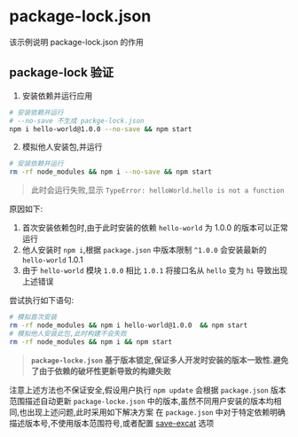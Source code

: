 # package-lock.json
该示例说明 package-lock.json 的作用

## package-lock 验证
1. 安装依赖并运行应用
   
```bash
# 安装依赖并运行
# --no-save 不生成 packge-lock.json 
npm i hello-world@1.0.0 --no-save && npm start
```

2. 模拟他人安装包,并运行
```bash
# 安装依赖并运行
rm -rf node_modules && npm i --no-save && npm start
```

> 此时会运行失败,显示 `TypeError: helloWorld.hello is not a function`

原因如下:
1. 首次安装依赖包时,由于此时安装的依赖 `hello-world` 为 1.0.0 的版本可以正常运行
2. 他人安装时 `npm i`,根据 `package.json` 中版本限制 `^1.0.0` 会安装最新的 `hello-world` 1.0.1
3. 由于 `hello-world` 模块 `1.0.0` 相比 `1.0.1` 将接口名从 `hello` 变为 `hi` 导致出现上述错误

尝试执行如下语句:

```bash
# 模拟首次安装
rm -rf node_modules && npm i hello-world@1.0.0  && npm start
# 模拟他人安装此包,此时构建不会失败
rm -rf node_modules && npm i && npm start
```

> **`package-locke.json` 基于版本锁定,保证多人开发时安装的版本一致性.避免了由于依赖的破坏性更新导致的构建失败**

注意上述方法也不保证安全,假设用户执行 `npm update` 会根据 `package.json` 版本范围描述自动更新 `package-locke.json` 中的版本,虽然不同用户安装的版本均相同,也出现上述问题,此时采用如下解决方案
在 `package.json` 中对于特定依赖明确描述版本号,不使用版本范围符号,或者配置 [save-excat](https://docs.npmjs.com/misc/config#save-exact) 选项